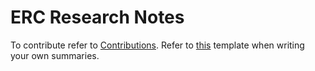 # ERC Research Notes

To contribute refer to [Contributions](./CONTRIBUTIONS.md). Refer to [this](./template.md) template when writing your own summaries.